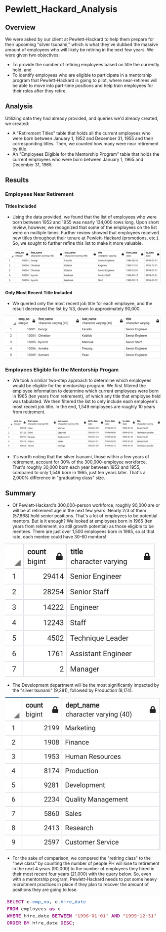 # Pewlett_Hackard_Analysis

## Overview
We were asked by our client at Pewlett-Hackard to help them prepare for their upcoming "silver tsunami," which is what they've dubbed the massive amount of employees who will likely be retiring in the next few years. We were given two objectives: 
  * To provide the number of retiring employees based on title the currently hold, and 
  * To identify employees who are eligible to participate in a mentorship program that Pewlett-Hackard is going to pilot, where near-retirees will be able to move into part-time positions and help train employees for their roles after they retire.

## Analysis
Utilizing data they had already provided, and queries we'd already created, we created:

* A "Retirement Titles" table that holds all the current employees who were born between January 1, 1952 and December 31, 1955 and their corresponding titles. Then, we counted how many were near retirement by title.
* An "Employees Eligible for the Mentorship Program" table that holds the current employees who were born between January 1, 1965 and December 31, 1965. 

## Results
<Provide a bulleted list with four major points from the two analysis deliverables.> 
<Use images as support where needed.>

### Employees Near Retirement
#### Titles Included
 * Using the data provided, we found that the list of employees who were born between 1952 and 1955 was nearly 134,000 rows long. Upon short review, however, we recognized that some of the employees on the list were on multiple times. Further review showed that employees received new titles throughout their tenure at Pewlett-Hackard (promotions, etc.). So, we sought to further refine this list to make it more valuable.
 
 ![Employees Near Retirement, Titles Included](https://github.com/andeevosters/Pewlett_Hackard_Analysis/blob/main/Visuals/retirement_titles_133776.png) 
 
#### Only Most Recent Title Included
 * We queried only the most recent job title for each employee, and the result decreased the list by 1/3, down to approximately 90,000.
 
 ![Employees Near Retirement, Only Most Recent Title Included](https://github.com/andeevosters/Pewlett_Hackard_Analysis/blob/main/Visuals/unique_titles_90398.png)
 
### Employees Eligible for the Mentorship Progam
 * We took a simliar two-step approach to determine which employees would be eligible for the mentorship program. We first filtered the employee information to determine which current employees were born in 1965 (ten years from retirement), of which any title that employee held was tabulated. We then filtered the list to only include each employee's most recent job title. In the end, 1,549 employees are roughly 10 years from retirement.
 
 ![Employees Eligible for the Mentorship Progam](https://github.com/andeevosters/Pewlett_Hackard_Analysis/blob/main/Visuals/mentorship_eligibility_1549.png) 

 * It's worth noting that the silver tsunami, those within a few years of retirement, account for 30% of the 300,000-employee workforce. That's roughly 30,000 born each year between 1952 and 1955, compared to only 1,549 born in 1965, just ten years later. That's a 2,000% difference in "graduating class" size.
  
## Summary
 * Of Pewlett-Hackard's 300,000-person workforce, roughly 90,000 are or will be at retirement age in the next few years. Nearly 2/3 of them (57,668) hold senior positions. That's a lot of employees to be potential mentors. But is it enough? We looked at employees born in 1965 (ten years from retirement, so still growth potential) as those eligible to be mentees. There are just over 1,500 employees born in 1965, so at that rate, each mentee could have 30-60 mentors!
 
![Number of Retirees By Title](https://github.com/andeevosters/Pewlett_Hackard_Analysis/blob/main/Visuals/retiring_titles_7.png)
  
 * The Development department will be the most significantly impacted by the "silver tsunami" (9,281), followed by Production (8,174).
 
![Number of Retirees by Department](https://github.com/andeevosters/Pewlett_Hackard_Analysis/blob/main/Visuals/dept_totals.png)

 * For the sake of comparison, we compared the "retiring class" to the "new class" by counting the number of people PH will lose to retirement in the next 4 years (90,000) to the number of employees they hired in their most recent four years (21,000) with the query below. So, even with a mentorship program, Pewlett-Hackard needs to put some heavy recruitment practices in place if they plan to recover the amount of positions they are going to lose. 
 
![New Hire Query (1996-1999)](https://github.com/andeevosters/Pewlett_Hackard_Analysis/blob/main/Visuals/new_hire_query.png)
